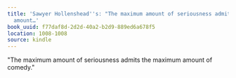 ```yaml
---
title: 'Sawyer Hollenshead''s: "The maximum amount of seriousness admits the maximum
  amount…'
book_uuid: f77daf8d-2d2d-40a2-b2d9-889ed6a678f5
location: 1008-1008
source: kindle
---
```


"The maximum amount of seriousness admits the maximum amount of comedy."